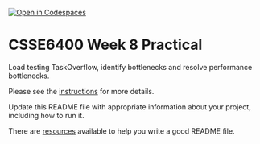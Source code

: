 [![Open in Codespaces](https://classroom.github.com/assets/launch-codespace-2972f46106e565e64193e422d61a12cf1da4916b45550586e14ef0a7c637dd04.svg)](https://classroom.github.com/open-in-codespaces?assignment_repo_id=19364154)
# CSSE6400 Week 8 Practical

Load testing TaskOverflow, identify bottlenecks and resolve performance bottlenecks.

Please see the [instructions](https://csse6400.uqcloud.net/practicals/week08) for more details.

Update this README file with appropriate information about your project,
including how to run it.

There are [resources](https://www.makeareadme.com) available to help you write a good README file.
